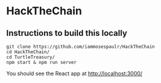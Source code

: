 # HackTheChain

## Instructions to build this locally

```python3
git clone https://github.com/iammosespaulr/HackTheChain
cd HackTheChain/
cd TurtleTreasury/
npm start & npm run server
```

You should see the React app at <http://localhost:3000/>
